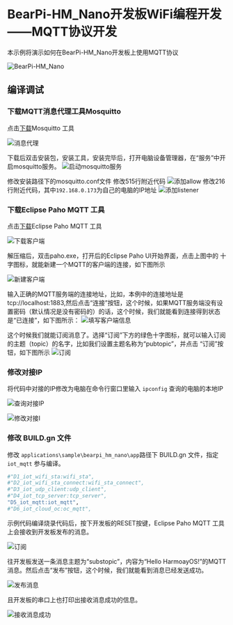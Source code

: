 # BearPi-HM_Nano开发板WiFi编程开发——MQTT协议开发
本示例将演示如何在BearPi-HM_Nano开发板上使用MQTT协议

![BearPi-HM_Nano](../../docs/figures/00_public/BearPi-HM_Nano.png)


## 编译调试

### 下载MQTT消息代理工具Mosquitto

点击[下载](https://mosquitto.org/download/)Mosquitto 工具

![](../../docs/figures/D5_iot_mqtt/消息代理.png "消息代理")

下载后双击安装包，安装工具，安装完毕后，打开电脑设备管理器，在“服务”中开启mosquitto服务。
![](../../docs/figures/D5_iot_mqtt/启动mosquitto服务.png "启动mosquitto服务")

修改安装路径下的mosquitto.conf文件
修改515行附近代码
![](../../docs/figures/D5_iot_mqtt/添加allow.png "添加allow")
修改216行附近代码，其中`192.168.0.173`为自己的电脑的IP地址
![](../../docs/figures/D5_iot_mqtt/添加listener.png "添加listener")

### 下载Eclipse Paho MQTT 工具
点击[下载](https://repo.eclipse.org/content/repositories/paho-releases/org/eclipse/paho/org.eclipse.paho.ui.app/1.1.1/)Eclipse Paho MQTT 工具


![](../../docs/figures/D5_iot_mqtt/下载客户端.png "下载客户端")

解压缩后，双击paho.exe，打开后的Eclipse Paho UI开始界面，点击上图中的 十字图标，就能新建一个MQTT的客户端的连接，如下图所示

![](../../docs/figures/D5_iot_mqtt/新建客户端.png "新建客户端")

输入正确的MQTT服务端的连接地址，比如，本例中的连接地址是tcp://localhost:1883,然后点击“连接”按钮，这个时候，如果MQTT服务端没有设置密码（默认情况是没有密码的）的话，这个时候，我们就能看到连接得到状态是“已连接”，如下图所示：
![](../../docs/figures/D5_iot_mqtt/填写客户端信息.png "填写客户端信息")


这个时候我们就能订阅消息了。选择“订阅”下方的绿色十字图标，就可以输入订阅的主题（topic）的名字，比如我们设置主题名称为“pubtopic”，并点击 “订阅”按钮，如下图所示
![](../../docs/figures/D5_iot_mqtt/订阅.png "订阅")

### 修改对接IP
将代码中对接的IP修改为电脑在命令行窗口里输入 `ipconfig` 查询的电脑的本地IP

![](../../docs/figures/D5_iot_mqtt/查询对接IP.png "查询对接IP")

![](../../docs/figures/D5_iot_mqtt/修改对接IP.png "修改对接I")



### 修改 BUILD.gn 文件

修改 `applications\sample\bearpi_hm_nano\app`路径下 BUILD.gn 文件，指定 `iot_mqtt` 参与编译。

```r
#"D1_iot_wifi_sta:wifi_sta",
#"D2_iot_wifi_sta_connect:wifi_sta_connect",       
#"D3_iot_udp_client:udp_client",
#"D4_iot_tcp_server:tcp_server",
"D5_iot_mqtt:iot_mqtt",        
#"D6_iot_cloud_oc:oc_mqtt",
```

示例代码编译烧录代码后，按下开发板的RESET按键，Eclipse Paho MQTT 工具上会接收到开发板发布的消息。

![](../../docs/figures/D5_iot_mqtt/接收消息.png "订阅")


往开发板发送一条消息主题为“substopic”，内容为“Hello HarmoayOS!”的MQTT消息。然后点击“发布”按钮，这个时候，我们就能看到消息已经发送成功。

![](../../docs/figures/D5_iot_mqtt/发布消息.png "发布消息")

且开发板的串口上也打印出接收消息成功的信息。

![](../../docs/figures/D5_iot_mqtt/接收消息成功.png "接收消息成功")

